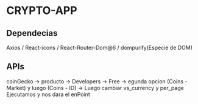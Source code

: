# CRYPTO-APP

## Dependecias

Axios / React-icons / React-Router-Dom@6 / dompurify(Especie de DOM)


## APIs

coinGecko -> producto -> Developers -> Free -> egunda opcion (Coins - Market) y luego (Coins - ID) -> Luego cambiar vs_currency y per_page
Ejecutamos y nos dara el enPoint